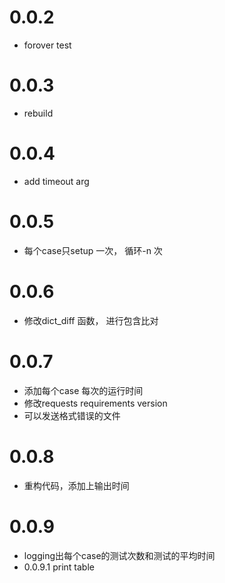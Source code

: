 # 0.0.2
- forover test

# 0.0.3
- rebuild

# 0.0.4
- add timeout arg

# 0.0.5
- 每个case只setup 一次， 循环-n 次

# 0.0.6
- 修改dict_diff 函数， 进行包含比对

# 0.0.7
- 添加每个case 每次的运行时间
- 修改requests requirements version
- 可以发送格式错误的文件

# 0.0.8
- 重构代码，添加上输出时间

# 0.0.9
- logging出每个case的测试次数和测试的平均时间
- 0.0.9.1 print table
